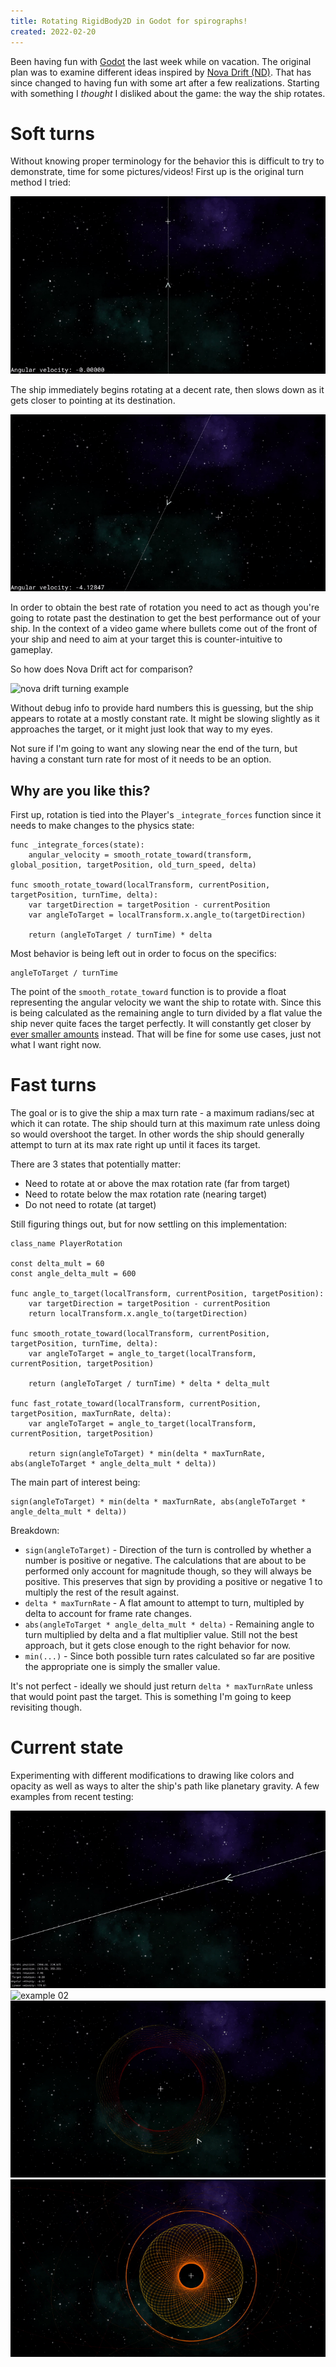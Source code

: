 ```yaml
---
title: Rotating RigidBody2D in Godot for spirographs!
created: 2022-02-20
---
```


Been having fun with [Godot](https://godotengine.org/) the last week while on vacation. The original plan was to examine different ideas inspired by [Nova Drift (ND)](https://novadrift.io/). That has since changed to having fun with some art after a few realizations. Starting with something I *thought* I disliked about the game: the way the ship rotates.

# Soft turns
Without knowing proper terminology for the behavior this is difficult to try to demonstrate, time for some pictures/videos! First up is the original turn method I tried:

![soft turning example 1](https://github.com/trite/trite.io-content/raw/main/posts/2022/gif/soft-turning-example-1.gif)

The ship immediately begins rotating at a decent rate, then slows down as it gets closer to pointing at its destination.

![soft turning example 1](https://github.com/trite/trite.io-content/raw/main/posts/2022/gif/soft-turning-example-2.gif)

In order to obtain the best rate of rotation you need to act as though you're going to rotate past the destination to get the best performance out of your ship. In the context of a video game where bullets come out of the front of your ship and need to aim at your target this is counter-intuitive to gameplay.

So how does Nova Drift act for comparison?

![nova drift turning example](https://github.com/trite/trite.io-content/raw/main/posts/2022/gif/nova-drift-turning.gif)

Without debug info to provide hard numbers this is guessing, but the ship appears to rotate at a mostly constant rate. It might be slowing slightly as it approaches the target, or it might just look that way to my eyes.

Not sure if I'm going to want any slowing near the end of the turn, but having a constant turn rate for most of it needs to be an option.

## Why are you like this?
First up, rotation is tied into the Player's `_integrate_forces` function since it needs to make changes to the physics state:

```gdscript
func _integrate_forces(state):
    angular_velocity = smooth_rotate_toward(transform, global_position, targetPosition, old_turn_speed, delta)

func smooth_rotate_toward(localTransform, currentPosition, targetPosition, turnTime, delta):
	var targetDirection = targetPosition - currentPosition
	var angleToTarget = localTransform.x.angle_to(targetDirection)

	return (angleToTarget / turnTime) * delta
```

Most behavior is being left out in order to focus on the specifics: 

    angleToTarget / turnTime

The point of the `smooth_rotate_toward` function is to provide a float representing the angular velocity we want the ship to rotate with. Since this is being calculated as the remaining angle to turn divided by a flat value the ship never quite faces the target perfectly. It will constantly get closer by [ever smaller amounts](https://en.wikipedia.org/wiki/Logarithm) instead. That will be fine for some use cases, just not what I want right now.

# Fast turns
The goal or is to give the ship a max turn rate - a maximum radians/sec at which it can rotate. The ship should turn at this maximum rate unless doing so would overshoot the target. In other words the ship should generally attempt to turn at its max rate right up until it faces its target.

There are 3 states that potentially matter:
 * Need to rotate at or above the max rotation rate (far from target)
 * Need to rotate below the max rotation rate (nearing target)
 * Do not need to rotate (at target)

Still figuring things out, but for now settling on this implementation:

```gdscript
class_name PlayerRotation

const delta_mult = 60
const angle_delta_mult = 600

func angle_to_target(localTransform, currentPosition, targetPosition):
	var targetDirection = targetPosition - currentPosition
	return localTransform.x.angle_to(targetDirection)

func smooth_rotate_toward(localTransform, currentPosition, targetPosition, turnTime, delta):
	var angleToTarget = angle_to_target(localTransform, currentPosition, targetPosition)

	return (angleToTarget / turnTime) * delta * delta_mult

func fast_rotate_toward(localTransform, currentPosition, targetPosition, maxTurnRate, delta):
	var angleToTarget = angle_to_target(localTransform, currentPosition, targetPosition)

	return sign(angleToTarget) * min(delta * maxTurnRate, abs(angleToTarget * angle_delta_mult * delta))
```

The main part of interest being:

    sign(angleToTarget) * min(delta * maxTurnRate, abs(angleToTarget * angle_delta_mult * delta))

Breakdown:
 * `sign(angleToTarget)` - Direction of the turn is controlled by whether a number is positive or negative. The calculations that are about to be performed only account for magnitude though, so they will always be positive. This preserves that sign by providing a positive or negative 1 to multiply the rest of the result against.
 * `delta * maxTurnRate` - A flat amount to attempt to turn, multipled by delta to account for frame rate changes.
 * `abs(angleToTarget * angle_delta_mult * delta)` - Remaining angle to turn multiplied by delta and a flat multiplier value. Still not the best approach, but it gets close enough to the right behavior for now.
 * `min(...)` - Since both possible turn rates calculated so far are positive the appropriate one is simply the smaller value.

It's not perfect - ideally we should just return `delta * maxTurnRate` unless that would point past the target. This is something I'm going to keep revisiting though.

# Current state
Experimenting with different modifications to drawing like colors and opacity as well as ways to alter the ship's path like planetary gravity.
A few examples from recent testing:

![example 01](https://github.com/trite/trite.io-content/raw/main/posts/2022/gif/spiro-examples-01.gif)
![example 02](https://github.com/trite/trite.io-content/raw/main/posts/2022/gif/spiro-examples-02.gif)
![example 03](https://github.com/trite/trite.io-content/raw/main/posts/2022/gif/spiro-examples-03.gif)
![example 04](https://github.com/trite/trite.io-content/raw/main/posts/2022/gif/spiro-examples-04.gif)